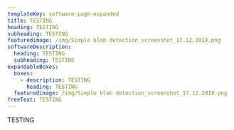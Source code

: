 ```yaml
---
templateKey: software-page-expanded
title: TESTING
heading: TESTING
subheading: TESTING
featuredimage: /img/Simple blob detection_screenshot_17.12.2019.png
softwareDescription:
  heading: TESTING
  subheading: TESTING
expandableBoxes:
  boxes:
    - description: TESTING
      heading: TESTING
  featuredimage: /img/Simple blob detection_screenshot_17.12.2019.png
freeText: TESTING
---
```

TESTING
